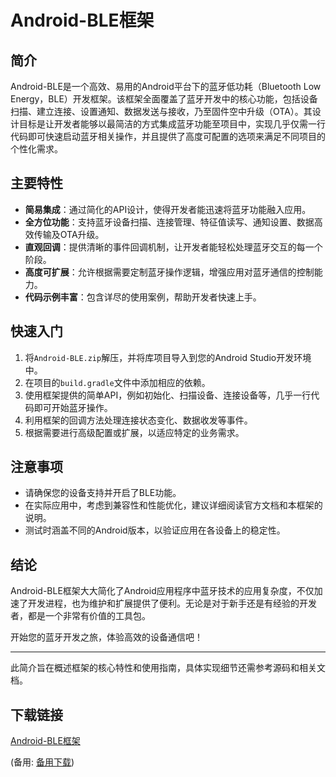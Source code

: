 # Android-BLE框架

## 简介

Android-BLE是一个高效、易用的Android平台下的蓝牙低功耗（Bluetooth Low Energy，BLE）开发框架。该框架全面覆盖了蓝牙开发中的核心功能，包括设备扫描、建立连接、设置通知、数据发送与接收，乃至固件空中升级（OTA）。其设计目标是让开发者能够以最简洁的方式集成蓝牙功能至项目中，实现几乎仅需一行代码即可快速启动蓝牙相关操作，并且提供了高度可配置的选项来满足不同项目的个性化需求。

## 主要特性

- **简易集成**：通过简化的API设计，使得开发者能迅速将蓝牙功能融入应用。
- **全方位功能**：支持蓝牙设备扫描、连接管理、特征值读写、通知设置、数据高效传输及OTA升级。
- **直观回调**：提供清晰的事件回调机制，让开发者能轻松处理蓝牙交互的每一个阶段。
- **高度可扩展**：允许根据需要定制蓝牙操作逻辑，增强应用对蓝牙通信的控制能力。
- **代码示例丰富**：包含详尽的使用案例，帮助开发者快速上手。

## 快速入门

1. 将`Android-BLE.zip`解压，并将库项目导入到您的Android Studio开发环境中。
2. 在项目的`build.gradle`文件中添加相应的依赖。
3. 使用框架提供的简单API，例如初始化、扫描设备、连接设备等，几乎一行代码即可开始蓝牙操作。
4. 利用框架的回调方法处理连接状态变化、数据收发等事件。
5. 根据需要进行高级配置或扩展，以适应特定的业务需求。

## 注意事项

- 请确保您的设备支持并开启了BLE功能。
- 在实际应用中，考虑到兼容性和性能优化，建议详细阅读官方文档和本框架的说明。
- 测试时涵盖不同的Android版本，以验证应用在各设备上的稳定性。

## 结论

Android-BLE框架大大简化了Android应用程序中蓝牙技术的应用复杂度，不仅加速了开发进程，也为维护和扩展提供了便利。无论是对于新手还是有经验的开发者，都是一个非常有价值的工具包。

开始您的蓝牙开发之旅，体验高效的设备通信吧！

---

此简介旨在概述框架的核心特性和使用指南，具体实现细节还需参考源码和相关文档。

## 下载链接
[Android-BLE框架](https://pan.quark.cn/s/1495e59c39e9) 

(备用: [备用下载](https://pan.baidu.com/s/1FfP4rDoegL9ZY3VjT4TNzg?pwd=1234))
